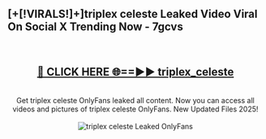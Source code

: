 <h2>[+[!VIRALS!]+]triplex celeste Leaked Video Viral On Social X Trending Now - 7gcvs</h2>
<br>
<div align="center">
<h2><a href="https://libra.edu.pl?triplex_celeste" rel="nofollow">🔴 CLICK HERE 🌐==►► triplex_celeste</a></h2>
<br>
Get triplex celeste OnlyFans leaked all content. Now you can access all videos and pictures of triplex celeste OnlyFans. New Updated Files 2025!
<br>
<br>
<a href="https://libra.edu.pl?triplex_celeste" rel="nofollow" data-target="animated-image.originalLink"><img src="https://i.ibb.co.com/WyWwxjT/player-gif2.gif" alt="triplex celeste Leaked OnlyFans" style="max-width: 100%; display: inline-block;" data-target="animated-image.originalImage"></a>
</div>
<br>